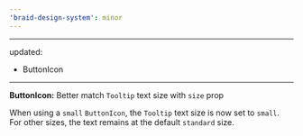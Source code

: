 ```yaml
---
'braid-design-system': minor
---
```


---
updated:
  - ButtonIcon
---

**ButtonIcon:** Better match `Tooltip` text size with `size` prop

When using a `small` `ButtonIcon`, the `Tooltip` text size is now set to `small`.
For other sizes, the text remains at the default `standard` size.